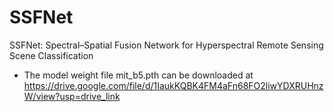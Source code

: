 # SSFNet
SSFNet: Spectral–Spatial Fusion Network for Hyperspectral Remote Sensing Scene Classification

* The model weight file mit_b5.pth can be downloaded at https://drive.google.com/file/d/1IaukKQBK4FM4aFn68FO2liwYDXRUHnzW/view?usp=drive_link